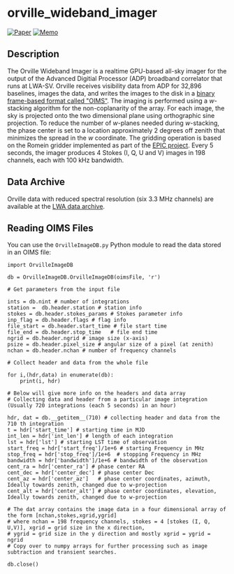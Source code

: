 # orville_wideband_imager

[![Paper](https://img.shields.io/badge/arXiv-2103.03347-blue.svg)](https://arxiv.org/abs/2103.03347)   [![Memo](https://img.shields.io/badge/lwa%20memo-215-blue)](http://leo.phys.unm.edu/~lwa/memos/memo/lwa0215.pdf)


## Description
The Orville Wideband Imager is a realtime GPU-based all-sky imager for the output
of the Advanced Digitial Processor (ADP) broadband correlator that runs at LWA-SV.
Orville receives visibility data from ADP for 32,896 baselines, images the data,
and writes the images to the disk in a [binary frame-based format called "OIMS"](https://github.com/lwa-project/orville_wideband_imager/blob/master/OrvilleImageDB.py).
The imaging is performed using a _w_-stacking algorithm for the non-coplanarity of
the array.  For each image, the sky is projected onto the two dimensional plane using
orthographic sine projection.  To reduce the number of _w_-planes needed during _w_-stacking,
the phase center is set to a location approximately 2 degrees off zenith that minimizes
the spread in the _w_ coordinate. The gridding operation is based on the Romein gridder
implemented as part of the [EPIC project](https://github.com/epic-astronomy/EPIC).  Every 5
seconds, the imager produces 4 Stokes (I, Q, U and V) images in 198 channels, each with
100 kHz bandwidth.

## Data Archive
Orville data with reduced spectral resolution (six 3.3 MHz channels) are available at the [LWA data archive](https://lda10g.alliance.unm.edu/Orville/).

## Reading OIMS Files
You can use the `OrvilleImageDB.py` Python module to read the data stored in an OIMS file:
```
import OrvilleImageDB

db = OrvilleImageDB.OrvilleImageDB(oimsFile, 'r')

# Get parameters from the input file

ints = db.nint # number of integrations
station =  db.header.station # station info
stokes = db.header.stokes_params # Stokes parameter info
inp_flag = db.header.flags # flag info
file_start = db.header.start_time # file start time
file_end = db.header.stop_time   # file end time
ngrid = db.header.ngrid # image size (x-axis)
psize = db.header.pixel_size # angular size of a pixel (at zenith)
nchan = db.header.nchan # number of frequency channels

# Collect header and data from the whole file

for i,(hdr,data) in enumerate(db):
    print(i, hdr)

# Below will give more info on the headers and data array
# Collecting data and header from a particular image integration (Usually 720 integrations (each 5 seconds) in an hour) 

hdr, dat = db.__getitem__(710) # collecting header and data from the 710 th integration
t = hdr['start_time'] # starting time in MJD
int_len = hdr['int_len'] # length of each integration
lst = hdr['lst'] # starting LST time of observation
start_freq = hdr['start_freq']/1e+6 # starting Frequency in MHz
stop_freq = hdr['stop_freq']/1e+6  # stopping Frequency in MHz
bandwidth = hdr['bandwidth']/1e+6 # bandwidth of the observation
cent_ra = hdr['center_ra'] # phase center RA
cent_dec = hdr['center_dec'] # phase center Dec
cent_az = hdr['center_az']   # phase center coordinates, azimuth, Ideally towards zenith, changed due to w-projection 
cent_alt = hdr['center_alt'] # phase center coordinates, elevation, Ideally towards zenith, changed due to w-projection 

# The dat array contains the image data in a four dimensional array of the form [nchan,stokes,xgrid,ygrid]
# where nchan = 198 frequency channels, stokes = 4 [stokes (I, Q, U,V)], xgrid = grid size in the x direction,
# ygrid = grid size in the y direction and mostly xgrid = ygrid = ngrid
# Copy over to numpy arrays for further processing such as image subtraction and transient searches.

db.close()
```
